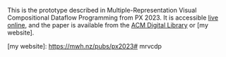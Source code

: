 This is the prototype described in Multiple-Representation Visual Compositional Dataflow Programming
from PX 2023. It is accessible [live online], and the paper is available from the
[ACM Digital Library] or [my website].


  [live online]: https://mwh.nz/demos/px2023
  [ACM Digital Library]: https://doi.org/10.1145/3594671.3594681
  [my website]: https://mwh.nz/pubs/px2023# mrvcdp
